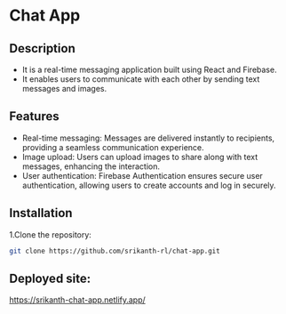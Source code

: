 # Chat App

## Description
- It is a real-time messaging application built using React and Firebase. 
- It enables users to communicate with each other by sending text messages and images.
  
## Features
- Real-time messaging: Messages are delivered instantly to recipients, providing a seamless communication experience.
- Image upload: Users can upload images to share along with text messages, enhancing the interaction.
- User authentication: Firebase Authentication ensures secure user authentication, allowing users to create accounts and log in securely.
  
## Installation
1.Clone the repository:
   ```bash
   git clone https://github.com/srikanth-rl/chat-app.git
```
## Deployed site:
   https://srikanth-chat-app.netlify.app/
